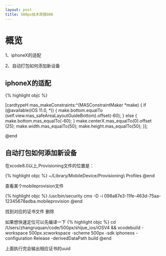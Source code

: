 ```yaml
---
layout: post
title: 500px技术周报006
---
```


# 概览

1、iphoneX的适配

2、自动打包如何添加新设备


## iphoneX的适配

{% highlight objc %}

[cardtypeH mas_makeConstraints:^(MASConstraintMaker *make) {
if (@available(iOS 11.0, *)) {
make.bottom.equalTo (self.view.mas_safeAreaLayoutGuideBottom).offset(-60);
} else {
make.bottom.mas_equalTo(-60);
}
make.centerX.mas_equalTo(0).offset (25);
make.width.mas_equalTo(50);
make.height.mas_equalTo(50);
}];

@end

## 自动打包如何添加新设备

在xcode8.0以上,Provisioning文件的位置是：

{% highlight objc %}
~/Library/MobileDevice/Provisioning\ Profiles
@end

查看某个mobileprovision文件

{% highlight objc %}
/usr/bin/security cms -D -i 098a87e3-11fe-463d-75aa-12345678adba.mobileprovision
@end

找到对应的证书文件 删除

如果想快速定位可以先编译一下
{% highlight objc %}
cd /Users/zhangruquan/code/500px/shijue_ios/iOSV4 && xcodebuild -workspace 500px.xcworkspace -scheme 500px -sdk iphoneos -configuration Release -derivedDataPath build
@end

上面执行完会输出相应证书的uuid



